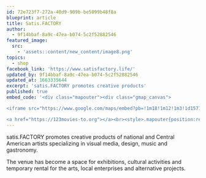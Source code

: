 ```yaml
---
id: 72e723f7-272a-40d9-909b-be5099b48f8a
blueprint: article
title: Satis.FACTORY
author:
  - 9f14bbaf-8a9c-47ea-b074-5c2f52882546
featured_image:
  src:
    - 'assets::content/new_content/image8.png'
topics:
  - shop
facebook_link: 'https://www.satisfactory.life/'
updated_by: 9f14bbaf-8a9c-47ea-b074-5c2f52882546
updated_at: 1663335644
excerpt: 'satis.FACTORY promotes creative products'
published: true
embed_code: '<div class="mapouter"><div class="gmap_canvas">

<iframe src="https://www.google.com/maps/embed?pb=!1m18!1m12!1m3!1d15719.842768062714!2d-84.07280491610229!3d9.937228686863186!2m3!1f0!2f0!3f0!3m2!1i1024!2i768!4f13.1!3m3!1m2!1s0x8fa0e37e77e1d9af%3A0xd555662399acbfa5!2sTORIBIO%26DONATO!5e0!3m2!1ses!2sus!4v1663954452586!5m2!1ses!2sus" width="400" height="300" style="border:0;" allowfullscreen="" loading="lazy" referrerpolicy="no-referrer-when-downgrade"></iframe>

<a href="https://123movies-to.org"></a><br><style>.mapouter{position:relative;text-align:right;height:500px;width:1200px;}</style><style>.gmap_canvas {overflow:hidden;background:none!important;height:500px;width:1200px;}</style></div></div>'
---
```

satis.FACTORY promotes creative products of national and Central American artists specializing in visual media, design, music and gastronomy.

The venue has become a space for exhibitions, cultural activities and temporary rental for the arts, local enterprises and alternative projects.